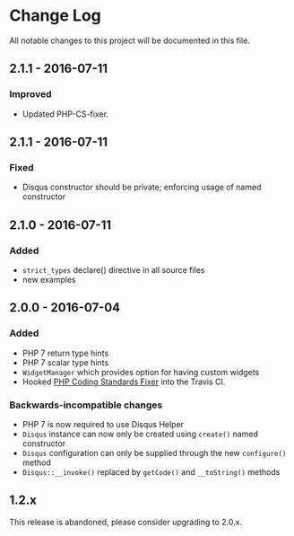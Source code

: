 # Change Log
All notable changes to this project will be documented in this file.

## 2.1.1 - 2016-07-11
### Improved
- Updated PHP-CS-fixer.

## 2.1.1 - 2016-07-11
### Fixed
- Disqus constructor should be private; enforcing usage of named constructor

## 2.1.0 - 2016-07-11
### Added
- `strict_types` declare() directive in all source files
- new examples

## 2.0.0 - 2016-07-04
### Added
- PHP 7 return type hints
- PHP 7 scalar type hints
- `WidgetManager` which provides option for having custom widgets
- Hooked [PHP Coding Standards Fixer](http://cs.sensiolabs.org/) into the Travis CI.

### Backwards-incompatible changes
- PHP 7 is now required to use Disqus Helper
- `Disqus` instance can now only be created using `create()` named constructor
- `Disqus` configuration can only be supplied through the new `configure()` method
- `Disqus::__invoke()` replaced by `getCode()` and `__toString()` methods

## 1.2.x
This release is abandoned, please consider upgrading to 2.0.x.

[Unreleased]: https://github.com/nikolaposa/disqus-helper/compare/2.1.0...HEAD
